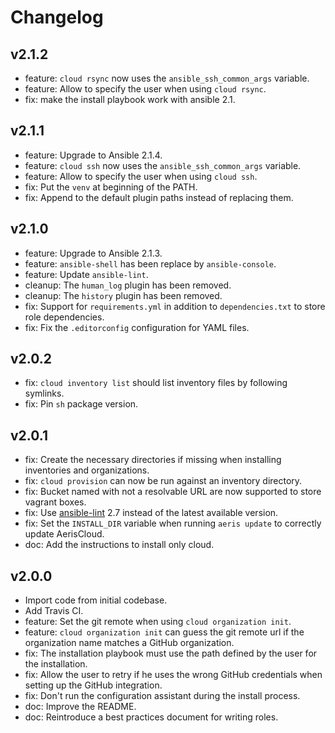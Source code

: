Changelog
=========

v2.1.2
------

* feature: `cloud rsync` now uses the `ansible_ssh_common_args` variable.
* feature: Allow to specify the user when using `cloud rsync`.
* fix: make the install playbook work with ansible 2.1.

v2.1.1
------

* feature: Upgrade to Ansible 2.1.4.
* feature: `cloud ssh` now uses the `ansible_ssh_common_args` variable.
* feature: Allow to specify the user when using `cloud ssh`.
* fix: Put the `venv` at beginning of the PATH.
* fix: Append to the default plugin paths instead of replacing them.

v2.1.0
------

* feature: Upgrade to Ansible 2.1.3.
* feature: `ansible-shell` has been replace by `ansible-console`.
* feature: Update `ansible-lint`. 
* cleanup: The `human_log` plugin has been removed.
* cleanup: The `history` plugin has been removed.
* fix: Support for `requirements.yml` in addition to `dependencies.txt` to store role dependencies.
* fix: Fix the `.editorconfig` configuration for YAML files.

v2.0.2
------

* fix: `cloud inventory list` should list inventory files by following symlinks.
* fix: Pin `sh` package version.

v2.0.1
------

* fix: Create the necessary directories if missing when installing inventories and organizations.
* fix: `cloud provision` can now be run against an inventory directory.
* fix: Bucket named with not a resolvable URL are now supported to store vagrant boxes.
* fix: Use [ansible-lint](https://github.com/willthames/ansible-lint) 2.7 instead of the latest available version.
* fix: Set the `INSTALL_DIR` variable when running `aeris update` to correctly update AerisCloud.
* doc: Add the instructions to install only cloud.


v2.0.0
------

* Import code from initial codebase.
* Add Travis CI.
* feature: Set the git remote when using `cloud organization init`.
* feature: `cloud organization init` can guess the git remote url if the organization name matches a GitHub organization.
* fix: The installation playbook must use the path defined by the user for the installation.
* fix: Allow the user to retry if he uses the wrong GitHub credentials when setting up the GitHub integration.
* fix: Don't run the configuration assistant during the install process.
* doc: Improve the README.
* doc: Reintroduce a best practices document for writing roles.


